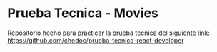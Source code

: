 # Prueba Tecnica - Movies

Repositorio hecho para practicar la prueba tecnica del siguiente link: https://github.com/chedoc/prueba-tecnica-react-developer